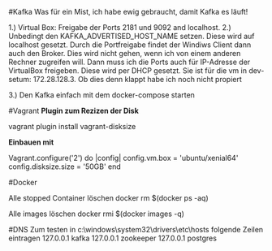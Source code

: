 #Kafka
Was für ein Mist, ich habe ewig gebraucht, damit Kafka es läuft!

1.) Virtual Box: Freigabe der Ports 2181 und 9092 and localhost.
2.) Unbedingt den KAFKA_ADVERTISED_HOST_NAME setzen. Diese wird auf localhost gesetzt. 
Durch die Portfreigabe findet der Windiws Client dann auch den Broker. 
Dies wird nicht gehen, wenn ich von einem anderen Rechner zugreifen will. 
Dann muss ich die Ports auch für IP-Adresse der VirtualBox freigeben. 
Diese wird per DHCP gesetzt. Sie ist für die vm in dev-setum: 172.28.128.3. Ob dies denn klappt habe ich noch nicht propiert

3.) Den Kafka einfach mit dem docker-compose starten

#Vagrant
**Plugin zum Rezizen der Disk**

vagrant plugin install vagrant-disksize

**Einbauen mit**

Vagrant.configure('2') do |config|
  config.vm.box = 'ubuntu/xenial64'
  config.disksize.size = '50GB'
end

#Docker

Alle stopped Container löschen
docker rm $(docker ps -aq)

Alle images löschen
docker rmi $(docker images -q)

#DNS
Zum testen
in  c:\windows\system32\drivers\etc\hosts folgende Zeilen eintragen
    127.0.0.1       kafka
	127.0.0.1       zookeeper
	127.0.0.1       postgres	
